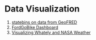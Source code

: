 # Data Visualization 
1. [statebins on data from GeoFRED](https://rpubs.com/data_3nerdmin/statebins)
2. [FordGoBike Dashboard](https://rpubs.com/data_3nerdmin/563208)
3. [Visualizing Whately and NASA Weather](https://rpubs.com/data_3nerdmin/622140)